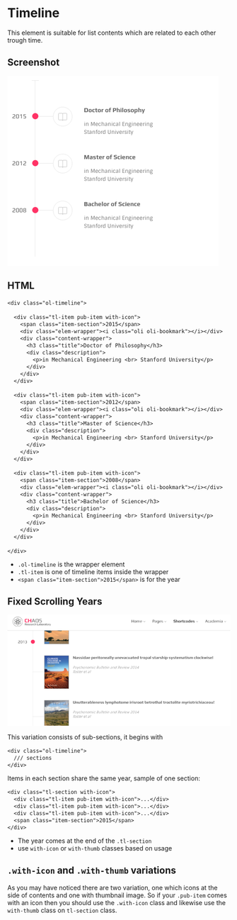 # Timeline

This element is suitable for list contents which are related to each other trough time.

## Screenshot

![](../.gitbook/assets/tl-1.png)

## HTML

```text
<div class="ol-timeline">

  <div class="tl-item pub-item with-icon">
    <span class="item-section">2015</span>
    <div class="elem-wrapper"><i class="oli oli-bookmark"></i></div>
    <div class="content-wrapper">
      <h3 class="title">Doctor of Philosophy</h3>
      <div class="description">
        <p>in Mechanical Engineering <br> Stanford University</p>
      </div>
    </div>
  </div>

  <div class="tl-item pub-item with-icon">
    <span class="item-section">2012</span>
    <div class="elem-wrapper"><i class="oli oli-bookmark"></i></div>
    <div class="content-wrapper">
      <h3 class="title">Master of Science</h3>
      <div class="description">
        <p>in Mechanical Engineering <br> Stanford University</p>
      </div>
    </div>
  </div>

  <div class="tl-item pub-item with-icon">
    <span class="item-section">2008</span>
    <div class="elem-wrapper"><i class="oli oli-bookmark"></i></div>
    <div class="content-wrapper">
      <h3 class="title">Bachelor of Science</h3>
      <div class="description">
        <p>in Mechanical Engineering <br> Stanford University</p>
      </div>
    </div>
  </div>

</div>
```

* `.ol-timeline` is the wrapper element 
* `.tl-item` is one of timeline items inside the wrapper
* `<span class="item-section">2015</span>` is for the year

## Fixed Scrolling Years

![](../.gitbook/assets/tl-2.png)

This variation consists of sub-sections, it begins with

```text
<div class="ol-timeline">
  /// sections
</div>
```

Items in each section share the same year, sample of one section:

```text
<div class="tl-section with-icon">
  <div class="tl-item pub-item with-icon">...</div>
  <div class="tl-item pub-item with-icon">...</div>
  <div class="tl-item pub-item with-icon">...</div>
  <span class="item-section">2015</span>
</div>
```

* The year comes at the end of the `.tl-section` 
* use `with-icon` or `with-thumb` classes based on usage 

## `.with-icon` and `.with-thumb` variations

As you may have noticed there are two variation, one which icons at the side of contents and one with thumbnail image. So if your `.pub-item` comes with an icon then you should use the `.with-icon` class and likewise use the `with-thumb` class on `tl-section` class.

